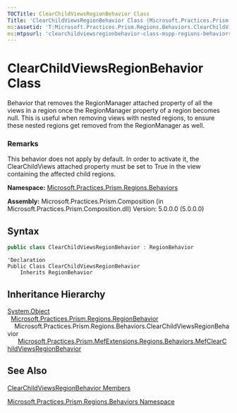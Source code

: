 ```yaml
---
TOCTitle: ClearChildViewsRegionBehavior Class
Title: 'ClearChildViewsRegionBehavior Class (Microsoft.Practices.Prism.Regions.Behaviors)'
ms:assetid: 'T:Microsoft.Practices.Prism.Regions.Behaviors.ClearChildViewsRegionBehavior'
ms:mtpsurl: 'clearchildviewsregionbehavior-class-mspp-regions-behaviors.md'
---
```


# ClearChildViewsRegionBehavior Class

Behavior that removes the RegionManager attached property of all the views in a region once the RegionManager property of a region becomes null. This is useful when removing views with nested regions, to ensure these nested regions get removed from the RegionManager as well.

### Remarks

This behavior does not apply by default. In order to activate it, the ClearChildViews attached property must be set to True in the view containing the affected child regions.

**Namespace:** [Microsoft.Practices.Prism.Regions.Behaviors](mspp-regions-behaviors-namespace.md)

**Assembly:** Microsoft.Practices.Prism.Composition (in Microsoft.Practices.Prism.Composition.dll) Version: 5.0.0.0 (5.0.0.0)

## Syntax

```C#
public class ClearChildViewsRegionBehavior : RegionBehavior
```

```VB
'Declaration
Public Class ClearChildViewsRegionBehavior
	Inherits RegionBehavior
```

## Inheritance Hierarchy

[System.Object](http://msdn.microsoft.com/en-us/library/e5kfa45b)<br/>
  [Microsoft.Practices.Prism.Regions.RegionBehavior](regionbehavior-class-mspp-regions.md)
    Microsoft.Practices.Prism.Regions.Behaviors.ClearChildViewsRegionBehavior
      [Microsoft.Practices.Prism.MefExtensions.Regions.Behaviors.MefClearChildViewsRegionBehavior](mefclearchildviewsregionbehavior-class-mspp-mefextensions-regions-behaviors.md)

## See Also

[ClearChildViewsRegionBehavior Members](clearchildviewsregionbehavior-members-mspp-regions-behaviors.md)

[Microsoft.Practices.Prism.Regions.Behaviors Namespace](mspp-regions-behaviors-namespace.md)
